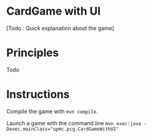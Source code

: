 # CardGame with UI

[Todo : Quick explanation about the game] 

Principles
============
Todo

Instructions
============

Compile the game with `mvn compile`.

Launch a game with the command line `mvn exec:java -Dexec.mainClass="upmc.pcg.CardGameWithUI"`
